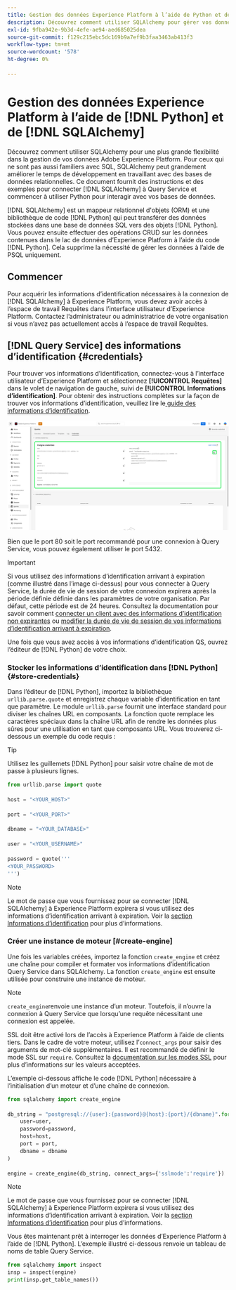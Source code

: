 ```yaml
---
title: Gestion des données Experience Platform à l’aide de Python et de SQLAlchemy
description: Découvrez comment utiliser SQLAlchemy pour gérer vos données Experience Platform à l’aide de Python au lieu de SQL.
exl-id: 9fba942e-9b3d-4efe-ae94-aed685025dea
source-git-commit: f129c215ebc5dc169b9a7ef9b3faa3463ab413f3
workflow-type: tm+mt
source-wordcount: '578'
ht-degree: 0%

---
```


# Gestion des données Experience Platform à l’aide de [!DNL Python] et de [!DNL SQLAlchemy]

Découvrez comment utiliser SQLAlchemy pour une plus grande flexibilité dans la gestion de vos données Adobe Experience Platform. Pour ceux qui ne sont pas aussi familiers avec SQL, SQLAlchemy peut grandement améliorer le temps de développement en travaillant avec des bases de données relationnelles. Ce document fournit des instructions et des exemples pour connecter [!DNL SQLAlchemy] à Query Service et commencer à utiliser Python pour interagir avec vos bases de données.

[!DNL SQLAlchemy] est un mappeur relationnel d&#39;objets (ORM) et une bibliothèque de code [!DNL Python] qui peut transférer des données stockées dans une base de données SQL vers des objets [!DNL Python]. Vous pouvez ensuite effectuer des opérations CRUD sur les données contenues dans le lac de données d’Experience Platform à l’aide du code [!DNL Python]. Cela supprime la nécessité de gérer les données à l’aide de PSQL uniquement.

## Commencer

Pour acquérir les informations d’identification nécessaires à la connexion de [!DNL SQLAlchemy] à Experience Platform, vous devez avoir accès à l’espace de travail Requêtes dans l’interface utilisateur d’Experience Platform. Contactez l’administrateur ou administratrice de votre organisation si vous n’avez pas actuellement accès à l’espace de travail Requêtes.

## [!DNL Query Service] des informations d’identification {#credentials}

Pour trouver vos informations d’identification, connectez-vous à l’interface utilisateur d’Experience Platform et sélectionnez **[!UICONTROL Requêtes]** dans le volet de navigation de gauche, suivi de **[!UICONTROL Informations d’identification]**. Pour obtenir des instructions complètes sur la façon de trouver vos informations d’identification, veuillez lire le [&#x200B; guide des informations d’identification &#x200B;](../ui/credentials.md).

![Onglet Informations d’identification avec les informations d’identification arrivant à expiration pour Query Service mis en surbrillance.](../images/use-cases/credentials.png)

Bien que le port 80 soit le port recommandé pour une connexion à Query Service, vous pouvez également utiliser le port 5432.

>[!IMPORTANT]
>
>Si vous utilisez des informations d’identification arrivant à expiration (comme illustré dans l’image ci-dessus) pour vous connecter à Query Service, la durée de vie de session de votre connexion expirera après la période définie définie dans les paramètres de votre organisation. Par défaut, cette période est de 24 heures. Consultez la documentation pour savoir comment [connecter un client avec des informations d’identification non expirantes](../ui/credentials.md#non-expiring-credentials) ou [modifier la durée de vie de session de vos informations d’identification arrivant à expiration](../ui/credentials.md#expiring-credentials).

Une fois que vous avez accès à vos informations d’identification QS, ouvrez l’éditeur de [!DNL Python] de votre choix.

### Stocker les informations d’identification dans [!DNL Python] {#store-credentials}

Dans l’éditeur de [!DNL Python], importez la bibliothèque `urllib.parse.quote` et enregistrez chaque variable d’identification en tant que paramètre. Le module `urllib.parse` fournit une interface standard pour diviser les chaînes URL en composants. La fonction quote remplace les caractères spéciaux dans la chaîne URL afin de rendre les données plus sûres pour une utilisation en tant que composants URL. Vous trouverez ci-dessous un exemple du code requis :

>[!TIP]
>
>Utilisez les guillemets [!DNL Python] pour saisir votre chaîne de mot de passe à plusieurs lignes.

```python
from urllib.parse import quote

host = "<YOUR_HOST>"

port = "<YOUR_PORT>"

dbname = "<YOUR_DATABASE>"

user = "<YOUR_USERNAME>"

password = quote('''
<YOUR_PASSWORD>
''')
```

>[!NOTE]
>
>Le mot de passe que vous fournissez pour se connecter [!DNL SQLAlchemy] à Experience Platform expirera si vous utilisez des informations d’identification arrivant à expiration. Voir la [section Informations d’identification](#credentials) pour plus d’informations.

### Créer une instance de moteur [#create-engine]

Une fois les variables créées, importez la fonction `create_engine` et créez une chaîne pour compiler et formater vos informations d’identification Query Service dans SQLAlchemy. La fonction `create_engine` est ensuite utilisée pour construire une instance de moteur.

>[!NOTE]
>
>`create_engine`renvoie une instance d’un moteur. Toutefois, il n’ouvre la connexion à Query Service que lorsqu’une requête nécessitant une connexion est appelée.

SSL doit être activé lors de l’accès à Experience Platform à l’aide de clients tiers. Dans le cadre de votre moteur, utilisez l’`connect_args` pour saisir des arguments de mot-clé supplémentaires. Il est recommandé de définir le mode SSL sur `require`. Consultez la [documentation sur les modes SSL](../clients/ssl-modes.md) pour plus d’informations sur les valeurs acceptées.

L’exemple ci-dessous affiche le code [!DNL Python] nécessaire à l’initialisation d’un moteur et d’une chaîne de connexion.

```python
from sqlalchemy import create_engine

db_string = "postgresql://{user}:{password}@{host}:{port}/{dbname}".format(
    user=user,
    password=password,
    host=host,
    port = port,
    dbname = dbname
)

engine = create_engine(db_string, connect_args={'sslmode':'require'})
```

>[!NOTE]
>
>Le mot de passe que vous fournissez pour se connecter [!DNL SQLAlchemy] à Experience Platform expirera si vous utilisez des informations d’identification arrivant à expiration. Voir la [section Informations d’identification](#credentials) pour plus d’informations.

Vous êtes maintenant prêt à interroger les données d’Experience Platform à l’aide de [!DNL Python]. L’exemple illustré ci-dessous renvoie un tableau de noms de table Query Service.

```python
from sqlalchemy import inspect
insp = inspect(engine)
print(insp.get_table_names())
```
